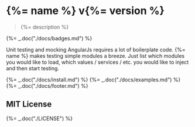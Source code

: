 # {%= name %} v{%= version %}

> {%= description %}

{%= _.doc("./docs/badges.md") %}

Unit testing and mocking AngularJs requires a lot of boilerplate code. {%= name %} makes testing
simple modules a breeze. Just list which modules you would like to load, which values / services / etc.
you would like to inject and then start testing.

{%= _.doc("./docs/install.md") %}
{%= _.doc("./docs/examples.md") %}
{%= _.doc("./docs/footer.md") %}

## MIT License

{%= _.doc("./LICENSE") %}


